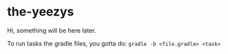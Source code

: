 # the-yeezys
Hi, something will be here later.

To run tasks the gradle files, you gotta do:
`gradle -b <file.gradle> <task>`
